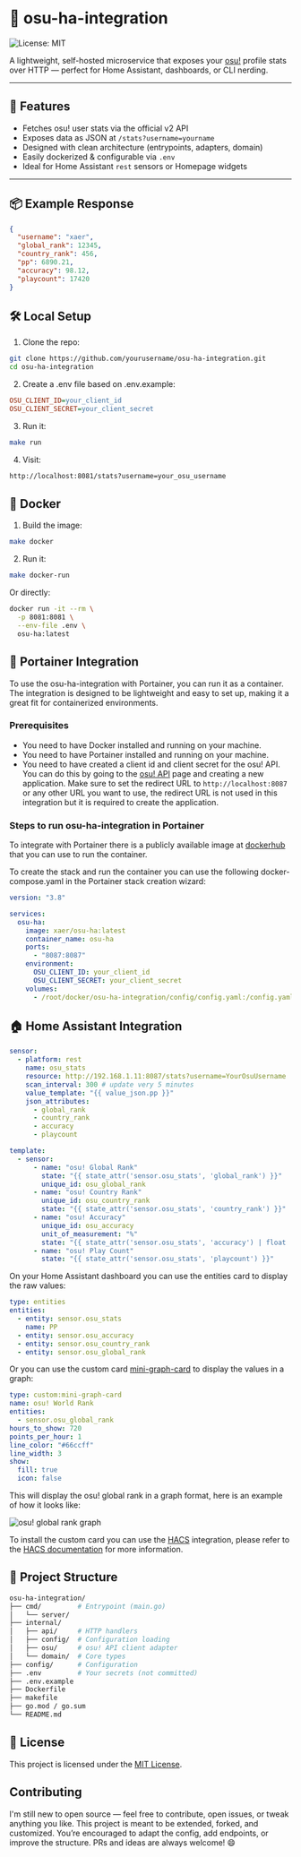 # 🥁 osu-ha-integration

![License: MIT](https://img.shields.io/badge/License-MIT-yellow.svg)

A lightweight, self-hosted microservice that exposes your [osu!](https://osu.ppy.sh/) profile stats over HTTP — perfect for Home Assistant, dashboards, or CLI nerding.

---

## 🚀 Features

- Fetches osu! user stats via the official v2 API
- Exposes data as JSON at `/stats?username=yourname`
- Designed with clean architecture (entrypoints, adapters, domain)
- Easily dockerized & configurable via `.env`
- Ideal for Home Assistant `rest` sensors or Homepage widgets

---

## 📦 Example Response

```json
{
  "username": "xaer",
  "global_rank": 12345,
  "country_rank": 456,
  "pp": 6890.21,
  "accuracy": 98.12,
  "playcount": 17420
}
```

## 🛠️ Local Setup

1. Clone the repo:

```bash
git clone https://github.com/yourusername/osu-ha-integration.git
cd osu-ha-integration
```

2. Create a .env file based on .env.example:

```ini
OSU_CLIENT_ID=your_client_id
OSU_CLIENT_SECRET=your_client_secret
```

3. Run it:

```bash
make run
```

4. Visit:

```bash
http://localhost:8081/stats?username=your_osu_username
```

## 🐳 Docker
1. Build the image:
```bash
make docker
```

2. Run it:
```bash
make docker-run
```
Or directly:

```bash
docker run -it --rm \
  -p 8081:8081 \
  --env-file .env \
  osu-ha:latest
```
## 🐳 Portainer Integration

To use the osu-ha-integration with Portainer, you can run it as a container. The integration is designed to be lightweight and easy to set up, making it a great fit for containerized environments.

### Prerequisites
- You need to have Docker installed and running on your machine.
- You need to have Portainer installed and running on your machine.
- You need to have created a client id and client secret for the osu! API. You can do this by going to the [osu! API](https://osu.ppy.sh/p/api) page and creating a new application. Make sure to set the redirect URL to `http://localhost:8087` or any other URL you want to use, the redirect URL is not used in this integration but it is required to create the application.

### Steps to run osu-ha-integration in Portainer

To integrate with Portainer there is a publicly available image at [dockerhub](https://hub.docker.com/r/xaer/osu-ha) that you can use to run the container.

To create the stack and run the container you can use the following docker-compose.yaml in the Portainer stack creation wizard:

```yaml
version: "3.8"

services:
  osu-ha:
    image: xaer/osu-ha:latest
    container_name: osu-ha
    ports:
      - "8087:8087"
    environment:
      OSU_CLIENT_ID: your_client_id
      OSU_CLIENT_SECRET: your_client_secret
    volumes:
      - /root/docker/osu-ha-integration/config/config.yaml:/config.yaml:ro
 ```

## 🏠 Home Assistant Integration
```yaml
sensor:
  - platform: rest
    name: osu_stats
    resource: http://192.168.1.11:8087/stats?username=YourOsuUsername
    scan_interval: 300 # update very 5 minutes
    value_template: "{{ value_json.pp }}"
    json_attributes:
      - global_rank
      - country_rank
      - accuracy
      - playcount

template:
  - sensor:
      - name: "osu! Global Rank"
        state: "{{ state_attr('sensor.osu_stats', 'global_rank') }}"
        unique_id: osu_global_rank
      - name: "osu! Country Rank"
        unique_id: osu_country_rank
        state: "{{ state_attr('sensor.osu_stats', 'country_rank') }}"
      - name: "osu! Accuracy"
        unique_id: osu_accuracy
        unit_of_measurement: "%"
        state: "{{ state_attr('sensor.osu_stats', 'accuracy') | float | round(2) }}"
      - name: "osu! Play Count"
        state: "{{ state_attr('sensor.osu_stats', 'playcount') }}"
```

On your Home Assistant dashboard you can use the entities card to display the raw values:

```yaml
type: entities
entities:
  - entity: sensor.osu_stats
    name: PP
  - entity: sensor.osu_accuracy
  - entity: sensor.osu_country_rank
  - entity: sensor.osu_global_rank
```

Or you can use the custom card [mini-graph-card](https://github.com/kalkih/mini-graph-card) to display the values in a graph:

```yaml
type: custom:mini-graph-card
name: osu! World Rank
entities:
  - sensor.osu_global_rank
hours_to_show: 720
points_per_hour: 1
line_color: "#66ccff"
line_width: 3
show:
  fill: true
  icon: false
```

This will display the osu! global rank in a graph format, here is an example of how it looks like:

![osu! global rank graph](/assets/image.png)

To install the custom card you can use the [HACS](https://hacs.xyz/) integration, please refer to the [HACS documentation](https://hacs.xyz/docs/use/) for more information.

## 🧠 Project Structure
```bash
osu-ha-integration/
├── cmd/         # Entrypoint (main.go)
│   └── server/
├── internal/
│   ├── api/     # HTTP handlers
│   ├── config/  # Configuration loading
│   ├── osu/     # osu! API client adapter
│   └── domain/  # Core types
├── config/      # Configuration
├── .env         # Your secrets (not committed)
├── .env.example
├── Dockerfile
├── makefile
├── go.mod / go.sum
└── README.md
```

## 📝 License

This project is licensed under the [MIT License](LICENSE).

## Contributing


I'm still new to open source — feel free to contribute, open issues, or tweak anything you like.
This project is meant to be extended, forked, and customized. You’re encouraged to adapt the config, add endpoints, or improve the structure.
PRs and ideas are always welcome! 😄